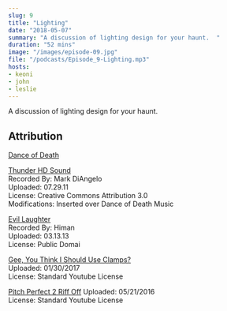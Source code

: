 ```yaml
---
slug: 9
title: "Lighting"
date: "2018-05-07"
summary: "A discussion of lighting design for your haunt.  "
duration: "52 mins"
image: "/images/episode-09.jpg"
file: "/podcasts/Episode_9-Lighting.mp3"
hosts:
- keoni
- john
- leslie
---
```


A discussion of lighting design for your haunt.   

## Attribution

[Dance of Death](http://www.purple-planet.com/)

[Thunder HD Sound](http://soundbible.com/1913-Thunder-HD.html)  
Recorded By: Mark DiAngelo   
Uploaded: 07.29.11  
License: Creative Commons Attribution 3.0  
Modifications: Inserted over Dance of Death Music

[Evil Laughter](http://soundbible.com/2054-Evil-Laugh-Male-9.html)  
Recorded By: Himan  
Uploaded: 03.13.13  
License: Public Domai

[Gee, You Think I Should Use Clamps?](https://www.youtube.com/watch?v=T9BdI-jB8xc)  
Uploaded: 01/30/2017   
License: Standard Youtube License
 
[Pitch Perfect 2 Riff Off](https://www.youtube.com/watch?v=O9IwhpxzjJc) 
Uploaded: 05/21/2016  
License: Standard Youtube License
